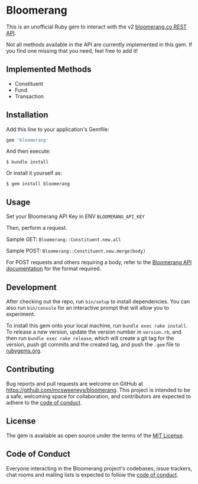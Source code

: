 # Bloomerang

This is an unofficial Ruby gem to interact with the v2 [bloomerang.co REST API](https://bloomerang.co/product/integrations-data-management/api/rest-api/).

Not all methods available in the API are currently implemented in this gem. If you find one missing that you need, feel free to add it!

## Implemented Methods

* Constituent
* Fund
* Transaction

## Installation

Add this line to your application's Gemfile:

```ruby
gem 'bloomerang'
```

And then execute:

    $ bundle install

Or install it yourself as:

    $ gem install bloomerang

## Usage

Set your Bloomerang API Key in ENV `BLOOMERANG_API_KEY`

Then, perform a request.

Sample GET: `Bloomerang::Constituent.new.all`

Sample POST: `Bloomerang::Constituent.new.merge(body)`

For POST requests and others requiring a body, refer to the [Bloomerang API documentation](https://bloomerang.co/product/integrations-data-management/api/rest-api) for the format required.

## Development

After checking out the repo, run `bin/setup` to install dependencies. You can also run `bin/console` for an interactive prompt that will allow you to experiment.

To install this gem onto your local machine, run `bundle exec rake install`. To release a new version, update the version number in `version.rb`, and then run `bundle exec rake release`, which will create a git tag for the version, push git commits and the created tag, and push the `.gem` file to [rubygems.org](https://rubygems.org).

## Contributing

Bug reports and pull requests are welcome on GitHub at https://github.com/mcsweeneys/bloomerang. This project is intended to be a safe, welcoming space for collaboration, and contributors are expected to adhere to the [code of conduct](https://github.com/mcsweeneys/bloomerang/blob/main/CODE_OF_CONDUCT.md).

## License

The gem is available as open source under the terms of the [MIT License](https://opensource.org/licenses/MIT).

## Code of Conduct

Everyone interacting in the Bloomerang project's codebases, issue trackers, chat rooms and mailing lists is expected to follow the [code of conduct](https://github.com/mcsweeneys/bloomerang/blob/main/CODE_OF_CONDUCT.md).

